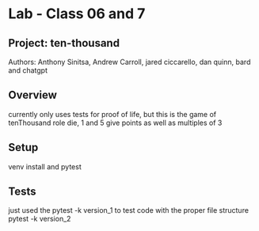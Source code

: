 # Lab - Class 06 and 7

## Project: ten-thousand

Authors: Anthony Sinitsa, Andrew Carroll, jared ciccarello, dan quinn, bard and chatgpt

## Overview

currently only uses tests for proof of life, but this is the game of tenThousand
role die, 1 and 5 give points as well as multiples of 3

## Setup

venv install and pytest

## Tests

just used the pytest -k version_1 to test code with the proper file structure
pytest -k version_2
